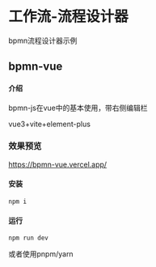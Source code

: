 # 工作流-流程设计器

bpmn流程设计器示例

## bpmn-vue
#### 介绍
bpmn-js在vue中的基本使用，带右侧编辑栏

vue3+vite+element-plus

### 效果预览
https://bpmn-vue.vercel.app/

#### 安装

```
npm i
```

#### 运行

```
npm run dev
```

或者使用pnpm/yarn
